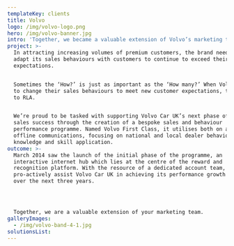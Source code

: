 ```yaml
---
templateKey: clients
title: Volvo
logo: /img/volvo-logo.png
hero: /img/volvo-banner.jpg
intro: 'Together, we became a valuable extension of Volvo’s marketing team. '
project: >-
  In attracting increasing volumes of premium customers, the brand needs to
  adapt its sales behaviours with customers to continue to exceed their
  expectations.


  Sometimes the ‘How?’ is just as important as the ‘How many?’ When Volvo wanted
  to change their sales behaviours to meet new customer expectations, they came
  to RLA.


  We’re proud to be tasked with supporting Volvo Car UK’s next phase of ongoing
  sales success through the creation of a bespoke sales and behaviour
  performance programme. Named Volvo First Class, it utilises both on and
  offline communications, focusing on national and local dealer behaviours,
  knowledge and skill application.
outcome: >-
  March 2014 saw the launch of the initial phase of the programme, an
  interactive internet hub which lies at the centre of the reward and
  recognition platform. With the resource of a dedicated account team, RLA will
  pro-actively assist Volvo Car UK in achieving its performance growth in the UK
  over the next three years.




  Together, we are a valuable extension of your marketing team.
galleryImages:
  - /img/volvo-band-4-1.jpg
solutionsList:
---
```

